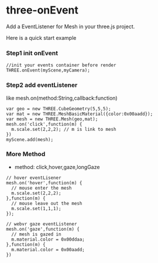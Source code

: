# three-onEvent
Add  a EventListener for Mesh in your three.js project.

Here is a quick start example
### Step1 init onEvent 
```
//init your events container before render
THREE.onEvent(myScene,myCamera);
```
### Step2 add eventListener
like mesh.on(method:String,callback:function)
```
var geo = new THREE.CubeGeometry(5,5,5);
var mat = new THREE.MeshBasicMaterial({color:0x00aadd});
var mesh = new THREE.Mesh(geo,mat);
mesh.on('click',function(m) {
  m.scale.set(2,2,2); // m is link to mesh
})
myScene.add(mesh);
```

### More Method
* method: click,hover,gaze,longGaze
```
// hover eventLisener 
mesh.on('hover',function(m) {
  // mouse enter the mesh
  m.scale.set(2,2,2); 
},function(m) {
  // mouse leave out the mesh
  m.scale.set(1,1,1);
});

// webvr gaze eventListener
mesh.on('gaze',function(m) {
  // mesh is gazed in
  m.material.color = 0x00ddaa;
},function(m) {
  m.material.color = 0x00aadd;
})
```

